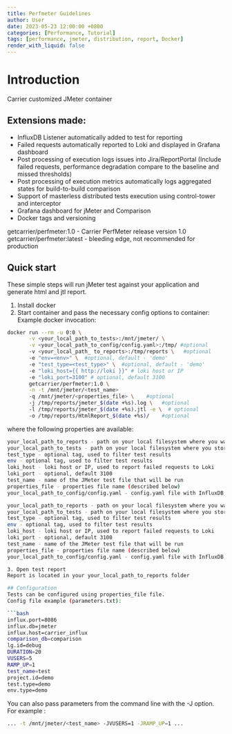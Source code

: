 ```yaml
---
title: Perfmeter Guidelines
author: User
date: 2023-05-23 12:00:00 +0800
categories: [Performance, Tutorial]
tags: [performance, jmeter, distribution, report, Docker]
render_with_liquid: false
---
```


# Introduction
Carrier customized JMeter container

## Extensions made:
* InfluxDB Listener automatically added to test for reporting
* Failed requests automatically reported to Loki and displayed in Grafana dashboard
* Post processing of execution logs issues into Jira/ReportPortal (Include failed requests, performance degradation compare to the baseline and missed thresholds)
* Post processing of execution metrics automatically logs aggregated states for build-to-build comparison
* Support of masterless distributed tests execution using control-tower and interceptor
* Grafana dashboard for jMeter and Comparison
* Docker tags and versioning

getcarrier/perfmeter:1.0 - Carrier PerfMeter release version 1.0
getcarrier/perfmeter:latest - bleeding edge, not recommended for production

## Quick start
These simple steps will run jMeter test against your application and generate html and jtl report.

1. Install docker
2. Start container and pass the necessary config options to container:
Example docker invocation:

```bash
docker run --rm -u 0:0 \
       -v <your_local_path_to_tests>:/mnt/jmeter/ \
       -v <your_local_path_to_config/config.yaml>:/tmp/ #optional
       -v <your_local_path_ to_reports>:/tmp/reports \   #optional
       -e "env=<env>" \  #optional, default - 'demo'
       -e "test_type=<test_type>" \  #optional, default - 'demo'
       -e "loki_host={{ http://loki }}" # loki host or IP
       -e "loki_port=3100" # optional, default 3100
       getcarrier/perfmeter:1.0 \
       -n -t /mnt/jmeter/<test_name> 
       -q /mnt/jmeter/<properties_file> \    #optional
       -j /tmp/reports/jmeter_$(date +%s).log \   #optional
       -l /tmp/reports/jmeter_$(date +%s).jtl -e \  # optional
       -o /tmp/reports/HtmlReport_$(date +%s)/    #optional
```
where the following properties are available:
```bash
your_local_path_to_reports - path on your local filesystem where you want to store reports from this run
your_local_path_to_tests - path on your local filesystem where you store jMeter tests
test_type - optional tag, used to filter test results
env - optional tag, used to filter test results
loki_host - loki host or IP, used to report failed requests to Loki
loki_port - optional, default 3100
test_name - name of the JMeter test file that will be run
properties_file - properties file name (described below)
your_local_path_to_config/config.yaml - config.yaml file with InfluxDB, Jira, Loki and Report Portal parameters (described below)
```

```bash
your_local_path_to_reports - path on your local filesystem where you want to store reports from this run
your_local_path_to_tests - path on your local filesystem where you store jMeter tests
test_type - optional tag, used to filter test results
env - optional tag, used to filter test results
loki_host - loki host or IP, used to report failed requests to Loki
loki_port - optional, default 3100
test_name - name of the JMeter test file that will be run
properties_file - properties file name (described below)
your_local_path_to_config/config.yaml - config.yaml file with InfluxDB, Jira, Loki and Report Portal parameters (described below)

3. Open test report
Report is located in your your_local_path_to_reports folder

## Configuration
Tests can be configured using properties_file file.
Config file example (parameters.txt):

```bash
influx.port=8086
influx.db=jmeter
influx.host=carrier_influx
comparison_db=comparison
lg.id=debug
DURATION=20
VUSERS=5
RAMP_UP=1
test_name=test
project.id=demo
test.type=demo
env.type=demo
```
You can also pass parameters from the command line with the -J option. For example :
```bash
... -t /mnt/jmeter/<test_name> -JVUSERS=1 -JRAMP_UP=1 ...
```
